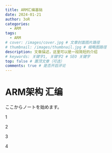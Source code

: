 ```yaml
---
title: ARM汇编基础
date: 2024-01-21
author: 3oR
categories:
  - ARM
tags:
  - ARM
# cover: /images/cover.jpg # 文章封面图片路径
# thumbnail: /images/thumbnail.jpg # 缩略图路径
description: 文章描述，这里可以是一段简短的介绍
# keywords: 关键字1, 关键字2 # SEO 关键字
top: false # 置顶文章（可选）
comments: true # 是否开启评论
---
```


# ARM架构 汇编

ここからノートを始めます。

1

2

3

4

